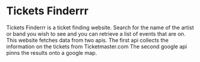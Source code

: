 # Tickets Finderrr

Tickets Finderrr is a ticket finding website. Search for the name of the artist or band you wish to see and you can retrieve a list of events that are on. This website fetches data from two apis. The first api collects the information on the tickets from Ticketmaster.com The second google api pinns the results onto a google map.

